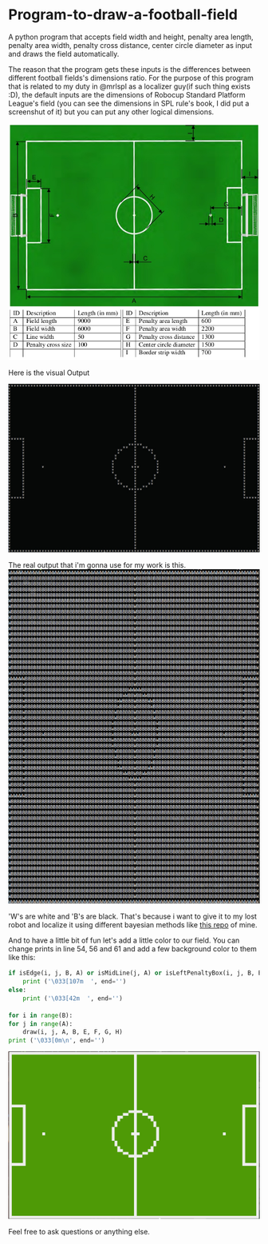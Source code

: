 # Program-to-draw-a-football-field
A python program that accepts field width and height, penalty area length, penalty area width, penalty cross distance, center circle diameter as input and draws the field automatically.

The reason that the program gets these inputs is the differences between different football fields's dimensions ratio.
For the purpose of this program that is related to my duty in @mrlspl as a localizer guy(if such thing exists :D), the default inputs are the dimensions of Robocup Standard Platform League's field (you can see the dimensions in SPL rule's book, I did put a screenshut of it) but you can put any other logical dimensions.


![Alt text](readmePics/SPLField.jpg?raw=true "SPL Field")

 Here is the visual Output

![Alt text](readmePics/beautifiedField.jpg?raw=true "Beautified Field")

The real output that i'm gonna use for my work is this.
![Alt text](readmePics/realField.jpg?raw=true "Real Field")

'W's are white and 'B's are black.
That's because i want to give it to my lost robot and localize it using different bayesian methods like 
[this repo](https://github.com/amirhakimnejad/Histogram-filter-for-robot-localization) of mine.


And to have a little bit of fun let's add a little color to our field. You can change prints in line 54, 56 and 61 and add a few background color to them like this:
```Python
if isEdge(i, j, B, A) or isMidLine(j, A) or isLeftPenaltyBox(i, j, B, E, F) or isRightPenaltyBox(i, j, A, B, E, F) or isPenaltySpot(i, j, A, B, G) or isCircle(i, j, A, B, H) or isCenterSpot(i, j, A, B):
    print ('\033[107m  ', end='')
else:
    print ('\033[42m  ', end='')

for i in range(B):
for j in range(A):
    draw(i, j, A, B, E, F, G, H)
print ('\033[0m\n', end='')
```
![Alt text](readmePics/graphicalField.png?raw=true "Graphical Field")

Feel free to ask questions or anything else.
